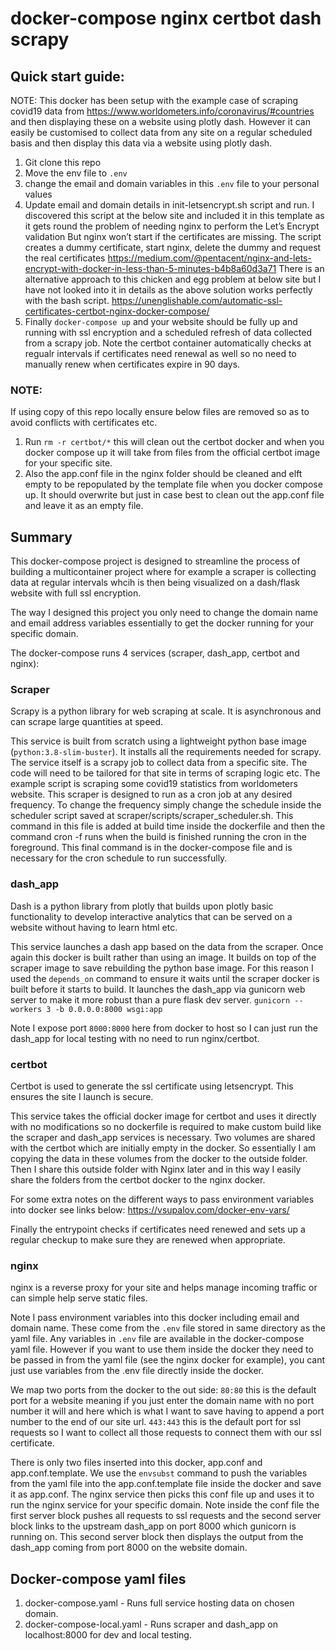 # docker-compose nginx certbot dash scrapy<br>

## Quick start guide:
NOTE: This docker has been setup with the example case of scraping covid19 data from https://www.worldometers.info/coronavirus/#countries
and then displaying these on a website using plotly dash. However it can easily be customised to collect data from any site on a regular scheduled basis and then display this data via a website using plotly dash.
<br>
1) Git clone this repo
2) Move the env file to `.env`
3) change the email and domain variables in this `.env` file to your personal values
4) Update email and domain details in init-letsencrypt.sh script and run. I discovered this script at the below site and included it in this template as it gets round the problem of needing nginx to perform the Let’s Encrypt validation But nginx won’t start if the certificates are missing. The script creates a dummy certificate, start nginx, delete the dummy and request the real certificates
https://medium.com/@pentacent/nginx-and-lets-encrypt-with-docker-in-less-than-5-minutes-b4b8a60d3a71
There is an alternative approach to this chicken and egg problem at below site but I have not looked into it in details as the above solution works perfectly with the bash script.
https://unenglishable.com/automatic-ssl-certificates-certbot-nginx-docker-compose/
5) Finally `docker-compose up` and your website should be fully up and running with ssl encryption and a scheduled refresh of data collected from a scrapy job. Note the certbot container automatically checks at regualr intervals if certificates need renewal as well so no need to manually renew when certificates expire in 90 days.

### NOTE:
If using copy of this repo locally ensure below files are removed so as to avoid conflicts with certificates etc.
1) Run `rm -r certbot/*` this will clean out the certbot docker and when you docker compose up it will take from files from the official certbot image for your specific site.
2) Also the app.conf file in the nginx folder should be cleaned and elft empty to be repopulated by the template file when you docker compose up. It should overwrite but just in case best to clean out the app.conf file and leave it as an empty file.



## Summary
This docker-compose project is designed to streamline the process of building a multicontainer project where for example a scraper is collecting data at regular intervals whcih is then being visualized on a dash/flask website with full ssl encryption.

The way I designed this project you only need to change the domain name and email address variables essentially to get the docker running for your specific domain.

The docker-compose runs 4 services (scraper, dash_app, certbot and nginx):

### Scraper
Scrapy is a python library for web scraping at scale. It is asynchronous and can scrape large quantities at speed.

This service is built from scratch using a lightweight python base image (`python:3.8-slim-buster`). It installs all the requirements needed for scrapy.
The service itself is a scrapy job to collect data from a specific site. The code will need to be tailored for that site in terms of scraping logic etc. The example script is scraping some covid19 statistics from worldometers website.
This scraper is designed to run as a cron job at any desired frequency. To change the frequency simply change the schedule inside the scheduler script saved at scraper/scripts/scraper_scheduler.sh. This command in this file is added at build time inside the dockerfile and then the command cron -f runs when the build is finished running the cron in the foreground. This final command is in the docker-compose file and is necessary for the cron schedule to run successfully.

### dash_app
Dash is a python library from plotly that builds upon plotly basic functionality to develop interactive analytics that can be served on a website without having to learn html etc.

This service launches a dash app based on the data from the scraper. Once again this docker is built rather than using an image. It builds on top of the scraper image to save rebuilding the python base image. For this reason I used the `depends_on` command to ensure it waits until the scraper docker is built before it starts to build.
It launches the dash_app via gunicorn web server to make it more robust than a pure flask dev server.
`gunicorn --workers 3 -b 0.0.0.0:8000 wsgi:app`

Note I expose port `8000:8000` here from docker to host so I can just run the dash_app for local testing with no need to run nginx/certbot. 

### certbot
Certbot is used to generate the ssl certificate using letsencrypt. This ensures the site I launch is secure. 

This service takes the official docker image for certbot and uses it directly with no modifications so no dockerfile is required to make custom build like the scraper and dash_app services is necessary. Two volumes are shared with the certbot which are initially empty in the docker. So essentially I am copying the data in these volumes from the docker to the outside folder. Then I share this outside folder with Nginx later and in this way I easily share the folders from the certbot docker to the nginx docker.

For some extra notes on the different ways to pass environment variables into docker see links below:
https://vsupalov.com/docker-env-vars/

Finally the entrypoint checks if certificates need renewed and sets up a regular checkup to make sure they are renewed when appropriate.

### nginx
nginx is a reverse proxy for your site and helps manage incoming traffic or can simple help serve static files.

Note I pass environment variables into this docker including email and domain name. These come from the `.env` file stored in same directory as the yaml file. Any variables in `.env` file are available in the docker-compose yaml file. However if you want to use them inside the docker they need to be passed in from the yaml file (see the nginx docker for example), you cant just use variables from the .env file directly inside the docker. 

We map two ports from the docker to the out side:
`80:80` this is the default port for a website meaning if you just enter the domain name with no port number it will and here which is what I want to save having to append a port number to the end of our site url.
`443:443` this is the default port for ssl requests so I want to collect all those requests to connect them with our ssl certificate.

There is only two files inserted into this docker, app.conf and app.conf.template. We use the `envsubst` command to push the variables from the yaml file into the app.conf.template file inside the docker and save it as app.conf. The nginx service then picks this conf file up and uses it to run the nginx service for your specific domain. Note inside the conf file the first server block pushes all requests to ssl requests and the second server block links to the upstream dash_app on port 8000 which gunicorn is running on. This second server block then displays the output from the dash_app coming from port 8000 on the website domain.

## Docker-compose yaml files
1) docker-compose.yaml - Runs full service hosting data on chosen domain.
2) docker-compose-local.yaml - Runs scraper and dash_app on localhost:8000 for dev and local testing.
